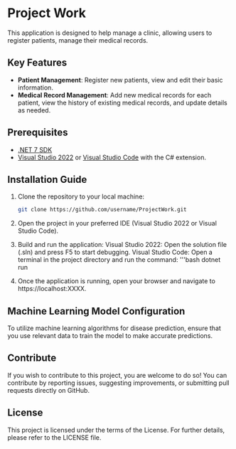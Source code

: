 # Project Work

This application is designed to help manage a clinic, allowing users to register patients, manage their medical records.

## Key Features

- **Patient Management**: Register new patients, view and edit their basic information.
- **Medical Record Management**: Add new medical records for each patient, view the history of existing medical records, and update details as needed.

## Prerequisites

- [.NET 7 SDK](https://dotnet.microsoft.com/download/dotnet/7.0)
- [Visual Studio 2022](https://visualstudio.microsoft.com/downloads/) or [Visual Studio Code](https://code.visualstudio.com/) with the C# extension.

## Installation Guide

1. Clone the repository to your local machine:

   ```bash
   git clone https://github.com/username/ProjectWork.git

2. Open the project in your preferred IDE (Visual Studio 2022 or Visual Studio Code).

3. Build and run the application:
    Visual Studio 2022: Open the solution file (.sln) and press F5 to start debugging.
    Visual Studio Code: Open a terminal in the project directory and run the command:
    '''bash
    dotnet run
   
4. Once the application is running, open your browser and navigate to https://localhost:XXXX.

## Machine Learning Model Configuration

To utilize machine learning algorithms for disease prediction, ensure that you use relevant data to train the model to make accurate predictions.

## Contribute

If you wish to contribute to this project, you are welcome to do so! You can contribute by reporting issues, suggesting improvements, or submitting pull requests directly on GitHub.

## License

This project is licensed under the terms of the License. For further details, please refer to the LICENSE file.
